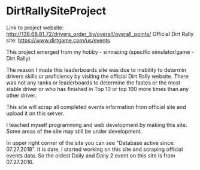 # DirtRallySiteProject

Link to project website: http://138.68.81.72/drivers_order_by/overall/overall_points/ 
Official Dirt Rally site: https://www.dirtgame.com/us/events

This project emerged from my hobby - simracing (specific simulator/game - Dirt Rally)

The reason I made this leaderboards site was due to inability to determin drivers skills 
or proficiency by visiting the official Dirt Rally website. There was not any ranks or leaderboards to determine the fastes 
or the most stable driver or who has finished in Top 10 or top 100 more times than any other driver. 

This site will scrap all completed events information from official site and upload it on this server.

I teached myself programming and web development by making this site. Some areas of the site may still be under development.

In upper right corner of the site you can see "Database active since: 07.27.2018". It is date, I started working on this site
and scraping official events data. So the oldest Daily and Daily 2 event on this site is from 07.27.2018.



